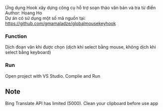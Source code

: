 Ứng dụng Hook xây dựng công cụ hỗ trợ soạn thảo văn bản và tra từ điển <br>
Author: Hoang Ho <br>
Dự án có sử dụng một số mã nguồn tại: https://github.com/gmamaladze/globalmousekeyhook

### Function
Dịch đoạn văn khi được chọn (dịch khi select bằng mouse, không dịch khi select bằng keyboard)

### Run
Open project with VS Studio. Complie and Run

## Note
Bing Translate API has limited (5000). Clean your clipboard before use app

